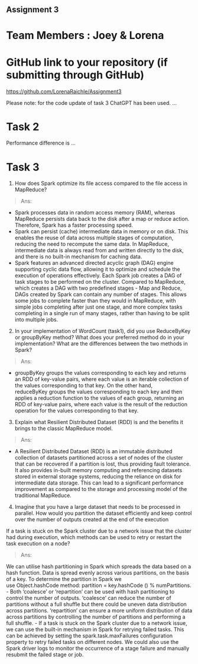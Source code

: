 Assignment 3
------------

# Team Members : Joey & Lorena

# GitHub link to your repository (if submitting through GitHub)

https://github.com/LorenaRaichle/Assignment3

Please note: for the code update of task 3 ChatGPT has been used. 
...

# Task 2

Performance difference is ...

# Task 3

1. How does Spark optimize its file access compared to the file access in MapReduce?
> Ans: 
- Spark processes data in random access memory (RAM), whereas MapReduce persists data back to the disk after a map or reduce action. Therefore, Spark has a faster processing speed.
- Spark can persist (cache) intermediate data in memory or on disk. This enables the reuse of data across multiple stages of computation, reducing the need to recompute the same data. In MapReduce, intermediate data is always read from and written directly to the disk, and there is no built-in mechanism for caching data.
- Spark features an advanced directed acyclic graph (DAG) engine supporting cyclic data flow, allowing it to optimize and schedule the execution of operations effectively. Each Spark job creates a DAG of task stages to be performed on the cluster. Compared to MapReduce, which creates a DAG with two predefined stages - Map and Reduce, DAGs created by Spark can contain any number of stages. This allows some jobs to complete faster than they would in MapReduce, with simple jobs completing after just one stage, and more complex tasks completing in a single run of many stages, rather than having to be split into multiple jobs.

2. In your implementation of WordCount (task1), did you use ReduceByKey or groupByKey method? 
   What does your preferred method do in your implementation? 
   What are the differences between the two methods in Spark?
> Ans: 
- groupByKey groups the values corresponding to each key and returns an RDD of key-value pairs, where each value is an iterable collection of the values corresponding to that key. On the other hand, reduceByKey groups the values corresponding to each key and then applies a reduction function to the values of each group, returning an RDD of key-value pairs, where each value is the result of the reduction operation for the values corresponding to that key. 

3. Explain what Resilient Distributed Dataset (RDD) is and the benefits it brings to the classic MapReduce model.
> Ans:
- A Resilient Distributed Dataset (RDD) is an immutable distributed collection of datasets partitioned across a set of nodes of the cluster that can be recovered if a partition is lost, thus providing fault tolerance. It also provides in-built memory computing and referencing datasets stored in external storage systems, reducing the reliance on disk for intermediate data storage. This can lead to a significant performance improvement as compared to the storage and processing model of the traditional MapReduce.

4. Imagine that you have a large dataset that needs to be processed in parallel. 
   How would you partition the dataset efficiently and keep control over the number of outputs created at the end of the execution

  If a task is stuck on the Spark cluster due to a network issue that the cluster had during execution, 
  which methods can be used to retry or restart the task execution on a node?
> Ans: 

We can utilise hash partitioning in Spark which spreads the data based on a hash function. Data is spread evenly across various partitions, on the basis of a key. To determine the partition in Spark we use Object.hashCode method: partition = key.hashCode () % numPartitions. - Both ‘coalesce’ or ‘repartition’ can be used with hash partitioning to control the number of outputs. ‘coalesce’ can reduce the number of partitions without a full shuffle but there could be uneven data distribution across partitions. ‘repartition’ can ensure a more uniform distribution of data across partitions by controlling the number of partitions and performing a full shuffle. - If a task is stuck on the Spark cluster due to a network issue, we can use the built-in mechanism in Spark for retrying failed tasks. This can be achieved by setting the spark.task.maxFailures configuration property to retry failed tasks on different nodes. We could also use the Spark driver logs to monitor the occurrence of a stage failure and manually resubmit the failed stage or job.


